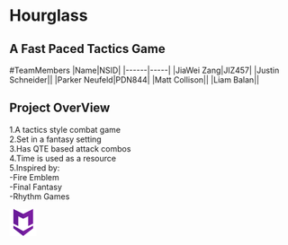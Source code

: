 # Hourglass
A Fast Paced Tactics Game
---
#TeamMembers
|Name|NSID|
|------|-----|
|JiaWei Zang|JIZ457|
|Justin Schneider||
|Parker Neufeld|PDN844|
|Matt Collison||
|Liam Balan||

## Project OverView

1.A tactics style combat game  
2.Set in a fantasy setting  
3.Has QTE based attack combos  
4.Time is used as a resource  
5.Inspired by:  
      -Fire Emblem  
      -Final Fantasy  
      -Rhythm Games  

![alt text](https://github.com/adam-p/markdown-here/raw/master/src/common/images/icon48.png "Logo Title Text 1")


